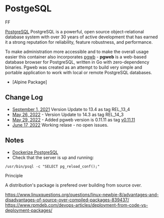 # PostgeSQL

FF

[PostgreSQL](https://www.postgresql.org) PostgreSQL is a powerful, open source object-relational database system with over 30 years of active development that has earned it a strong reputation for reliability, feature robustness, and performance.

To make administration more accessible and to make the overall usage easier this container also incorporates [pgwb](http://sosedoff.github.io/pgweb/) - **pgweb** is a web-based database browser for PostgreSQL, written in Go with zero-dependency binaries. Pgweb was created as an attempt to build very simple and portable application to work with local or remote PostgreSQL databases.

- [Alpine Package]
## Change Log

- [September 1, 2021](https://github.com/postgres/postgres/tags) Version Update to 13.4 as tag REL_13_4
- [May 26, 2022](https://github.com/postgres/postgres/tags) -  Version Update to 14.3 as tag REL_14_3
- [May 29, 2022](http://sosedoff.github.io/pgweb/) - Added pgweb version is 0.11.11 as tag [v0.11.11](https://github.com/sosedoff/pgweb/tags)
- [June 17, 2022](https://hub.docker.com/layers/236120254/gautada/postgres/14.3/images/sha256-ba9fa6e6a6100de49539e38f6163ad360f6e589e07054088aec1a7a55c789296?context=repo) Working relase - no open issues.
 
## Notes

- [Dockerize PostgreSQL](https://docs.docker.com/samples/postgresql_service/)
- Check that the server is up and running:

```
/usr/bin/psql -c "SELECT pg_reload_conf();"
```

Principle

A distribution's package is prefered over building from source over.

https://www.linuxquestions.org/questions/linux-newbie-8/advantages-and-disadvantages-of-source-over-compiled-packages-839437/
https://www.rpmdeb.com/devops-articles/deployment-from-code-vs-deployment-packages/

